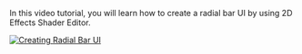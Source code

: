 In this video tutorial, you will learn how to create a radial bar UI by using 2D Effects Shader Editor.


[![Creating Radial Bar UI](https://img.youtube.com/vi/OWhzaoEkG_E/0.jpg)](https://www.youtube.com/watch?v=OWhzaoEkG_E)